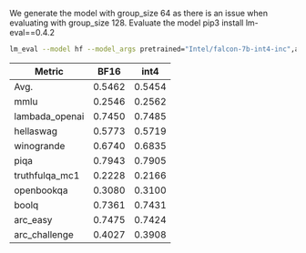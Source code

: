 We generate the model with group_size 64 as there is an issue when evaluating with group_size 128.
Evaluate the model
pip3 install lm-eval==0.4.2

```bash
lm_eval --model hf --model_args pretrained="Intel/falcon-7b-int4-inc",autogptq=True,gptq_use_triton=True --device cuda:0 --tasks lambada_openai,hellaswag,piqa,winogrande,truthfulqa_mc1,openbookqa,boolq,arc_easy,arc_challenge,mmlu --batch_size 16
```

| Metric         | BF16   | int4   |
| -------------- | ------ | ------ |
| Avg.           | 0.5462 | 0.5454 |
| mmlu           | 0.2546 | 0.2562 |
| lambada_openai | 0.7450 | 0.7485 |
| hellaswag      | 0.5773 | 0.5719 |
| winogrande     | 0.6740 | 0.6835 |
| piqa           | 0.7943 | 0.7905 |
| truthfulqa_mc1 | 0.2228 | 0.2166 |
| openbookqa     | 0.3080 | 0.3100 |
| boolq          | 0.7361 | 0.7431 |
| arc_easy       | 0.7475 | 0.7424 |
| arc_challenge  | 0.4027 | 0.3908 |

